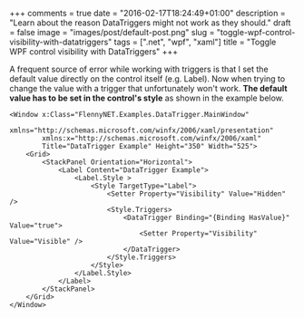+++
comments = true
date = "2016-02-17T18:24:49+01:00"
description = "Learn about the reason DataTriggers might not work as they should."
draft = false
image = "images/post/default-post.png"
slug = "toggle-wpf-control-visibility-with-datatriggers"
tags = [".net", "wpf", "xaml"]
title = "Toggle WPF control visibility with DataTriggers"
+++

A frequent source of error while working with triggers is that I set the default value directly on the control itself (e.g. Label). Now when trying to change the value with a trigger that unfortunately won't work. **The default value has to be set in the control's style** as shown in the example below.

~~~aspnet
<Window x:Class="FlennyNET.Examples.DataTrigger.MainWindow"
        xmlns="http://schemas.microsoft.com/winfx/2006/xaml/presentation"
        xmlns:x="http://schemas.microsoft.com/winfx/2006/xaml"
        Title="DataTrigger Example" Height="350" Width="525">
    <Grid>
        <StackPanel Orientation="Horizontal">
            <Label Content="DataTrigger Example">
                <Label.Style >
                    <Style TargetType="Label">
                        <Setter Property="Visibility" Value="Hidden" />
                        <Style.Triggers>
                            <DataTrigger Binding="{Binding HasValue}" Value="true">
                                <Setter Property="Visibility" Value="Visible" />
                            </DataTrigger>
                        </Style.Triggers>
                    </Style>
                </Label.Style>
            </Label>
        </StackPanel>
    </Grid>
</Window>
~~~